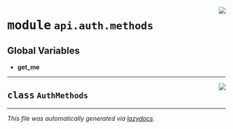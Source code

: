 <!-- markdownlint-disable -->

<a href="https://github.com/switchcollab/Switch-Bots-Python-Library/tree/main/src/switch/api/auth/methods/__init__.py#L0"><img align="right" src="https://img.shields.io/badge/-source-cccccc?style=flat-square"/></a>

# <kbd>module</kbd> `api.auth.methods`




**Global Variables**
---------------
- **get_me**


---

<a href="https://github.com/switchcollab/Switch-Bots-Python-Library/tree/main/src/switch/api/auth/methods/__init__.py#L4"><img align="right" src="https://img.shields.io/badge/-source-cccccc?style=flat-square"/></a>

## <kbd>class</kbd> `AuthMethods`










---

_This file was automatically generated via [lazydocs](https://github.com/ml-tooling/lazydocs)._
